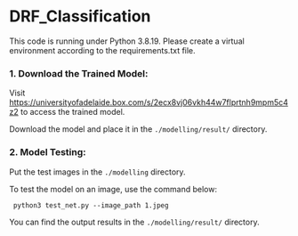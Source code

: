 # DRF_Classification

This code is running under Python 3.8.19. Please create a virtual environment according to the requirements.txt file.

### 1. Download the Trained Model:

Visit https://universityofadelaide.box.com/s/2ecx8vj06vkh44w7flprtnh9mpm5c4z2 to access the trained model.

Download the model and place it in the `./modelling/result/` directory.

### 2. Model Testing:

Put the test images in the `./modelling` directory.

To test the model on an image, use the command below:
```
 python3 test_net.py --image_path 1.jpeg
```

You can find the output results in the `./modelling/result/` directory.

